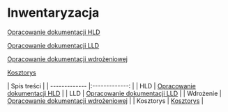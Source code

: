 # Inwentaryzacja

[Opracowanie dokumentacji HLD](https://github.com/rsubczynski/Inwentaryzacja/blob/master/Doc/HLD.odt)

[Opracowanie dokumentacji LLD](https://github.com/rsubczynski/Inwentaryzacja/blob/master/Doc/LLD.odt)

[Opracowanie dokumentacji wdrożeniowej](https://github.com/rsubczynski/Inwentaryzacja/blob/master/Doc/Doc%20wdro%C5%BCenia.odt)

[Kosztorys](https://github.com/rsubczynski/Inwentaryzacja/blob/master/Doc/Kosztorys.odt)

| Spis treści |
| ------------- |:-------------: |
| HLD      | [Opracowanie dokumentacji HLD](https://github.com/rsubczynski/Inwentaryzacja/blob/master/Doc/HLD.odt) |
| LLD   | [Opracowanie dokumentacji LLD](https://github.com/rsubczynski/Inwentaryzacja/blob/master/Doc/LLD.odt) |
| Wdrożenie | [Opracowanie dokumentacji wdrożeniowej](https://github.com/rsubczynski/Inwentaryzacja/blob/master/Doc/Doc%20wdro%C5%BCenia.odt) |
| Kosztorys | [Kosztorys](https://github.com/rsubczynski/Inwentaryzacja/blob/master/Doc/Kosztorys.odt) |

